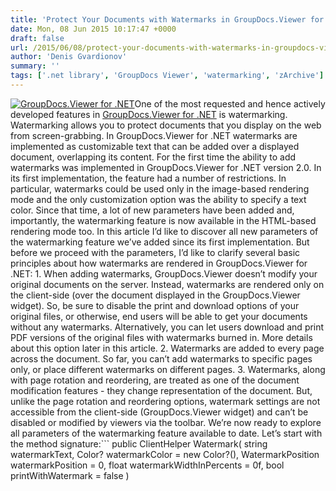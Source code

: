 ```yaml
---
title: 'Protect Your Documents with Watermarks in GroupDocs.Viewer for .NET'
date: Mon, 08 Jun 2015 10:17:47 +0000
draft: false
url: /2015/06/08/protect-your-documents-with-watermarks-in-groupdocs-viewer-for-dot-net/
author: 'Denis Gvardionov'
summary: ''
tags: ['.net library', 'GroupDocs Viewer', 'watermarking', 'zArchive']
---
```


[![GroupDocs.Viewer for .NET](https://blog.groupdocs.com/wp-content/uploads/sites/4/2014/04/GD_VWR_NETIcon_114.png)](http://groupdocs.com/dot-net/document-viewer-library)One of the most requested and hence actively developed features in [GroupDocs.Viewer for .NET](http://groupdocs.com/dot-net/document-viewer-library) is watermarking. Watermarking allows you to protect documents that you display on the web from screen-grabbing. In GroupDocs.Viewer for .NET watermarks are implemented as customizable text that can be added over a displayed document, overlapping its content. For the first time the ability to add watermarks was implemented in GroupDocs.Viewer for .NET version 2.0. In its first implementation, the feature had a number of restrictions. In particular, watermarks could be used only in the image-based rendering mode and the only customization option was the ability to specify a text color. Since that time, a lot of new parameters have been added and, importantly, the watermarking feature is now available in the HTML-based rendering mode too. In this article I’d like to discover all new parameters of the watermarking feature we’ve added since its first implementation. But before we proceed with the parameters, I’d like to clarify several basic principles about how watermarks are rendered in GroupDocs.Viewer for .NET: 1. When adding watermarks, GroupDocs.Viewer doesn’t modify your original documents on the server. Instead, watermarks are rendered only on the client-side (over the document displayed in the GroupDocs.Viewer widget). So, be sure to disable the print and download options of your original files, or otherwise, end users will be able to get your documents without any watermarks. Alternatively, you can let users download and print PDF versions of the original files with watermarks burned in. More details about this option later in this article. 2. Watermarks are added to every page across the document. So far, you can’t add watermarks to specific pages only, or place different watermarks on different pages. 3. Watermarks, along with page rotation and reordering, are treated as one of the document modification features - they change representation of the document. But, unlike the page rotation and reordering options, watermark settings are not accessible from the client-side (GroupDocs.Viewer widget) and can’t be disabled or modified by viewers via the toolbar. We’re now ready to explore all parameters of the watermarking feature available to date. Let’s start with the method signature:```
public ClientHelper Watermark(
string watermarkText, 
Color? watermarkColor = new Color?(), 
WatermarkPosition watermarkPosition = 0, 
float watermarkWidthInPercents = 0f, 
bool printWithWatermark = false
)

```As you can see, the only mandatory parameter is **watermarkText** (you can’t add a textual watermark without actually specifying a text to display). All other parameters are optional, have default values and can be omitted. Now, let’s take a closer look at them: The **watermarkColor** parameter allows you to specify the color of the watermark text. The default color is red. You need to add a reference to the _System.Drawing.dll_ assembly for your project in order to be able to use the _System.Drawing.Color_ class. The **watermarkPosition** parameter in an enumeration which specifies a start position of the watermark. It allows you to specify the following values: Diagonal, TopLeft, TopCenter, TopRight, BottomLeft, BottomCenter and BottomRight. The default value - Diagonal – places text across the page starting from the bottom left corner to the top right corner. The **watermarkWidthInPercents** parameter requires a bit more clarification. By default, when this parameter is omitted, GroupDocs.Viewer tries to stretch the watermark text, making it as large as possible to match the page size. This default maximum size is treated as a 100% size. With this parameter you can decrease the watermark size, making the text smaller. The default value is "0" which equals 100%. A range from 1 to 99 (with support for fractional numbers) allows you to adjust the text size quite precisely. The **printWithWatermark** is the most interesting in this series. As you may already know, GroupDocs.Viewer can generate a PDF-version of the original document when users try to print (_.UsePdfPrinting(true)_) or download (_.DownloadPdfFileIfPossible(true)_) the displayed document. With the **printWithWatermark** parameter set to **true**, watermarks will be burned into the PDF copies of the original documents that end users print or download. This allows you to share any document in the PDF format, protected with your custom watermarks. That’s it. Hope the article answers all the questions you had about watermarking in GroupDocs.Viewer for .NET. If you still have any questions or experience issues when configuring watermarks, please feel free to ask for help on the GroupDocs [Support Forum](http://groupdocs.com/Community/Forums/Default.aspx).




